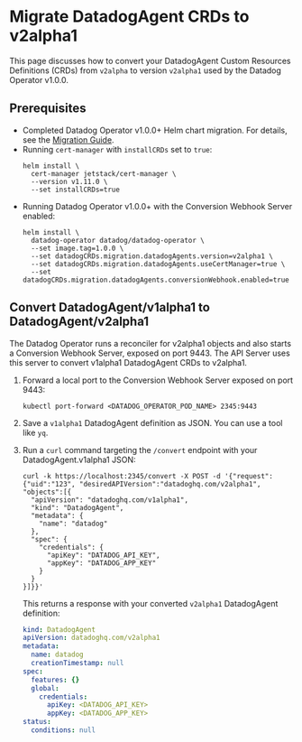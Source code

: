 # Migrate DatadogAgent CRDs to v2alpha1

This page discusses how to convert your DatadogAgent Custom Resources Definitions (CRDs) from `v2alpha` to version `v2alpha1` used by the Datadog Operator v1.0.0.

## Prerequisites

* Completed Datadog Operator v1.0.0+ Helm chart migration. For details, see the [Migration Guide][1].
* Running `cert-manager` with `installCRDs` set to `true`:
   ```shell
   helm install \
     cert-manager jetstack/cert-manager \
     --version v1.11.0 \
     --set installCRDs=true
   ```
* Running Datadog Operator v1.0.0+ with the Conversion Webhook Server enabled:
   ```shell
   helm install \
     datadog-operator datadog/datadog-operator \
     --set image.tag=1.0.0 \
     --set datadogCRDs.migration.datadogAgents.version=v2alpha1 \
     --set datadogCRDs.migration.datadogAgents.useCertManager=true \
     --set datadogCRDs.migration.datadogAgents.conversionWebhook.enabled=true
   ```

## Convert DatadogAgent/v1alpha1 to DatadogAgent/v2alpha1

The Datadog Operator runs a reconciler for v2alpha1 objects and also starts a Conversion Webhook Server, exposed on port 9443. The API Server uses this server to convert v1alpha1 DatadogAgent CRDs to v2alpha1. 

1. Forward a local port to the Conversion Webhook Server exposed on port 9443:

   ```shell
   kubectl port-forward <DATADOG_OPERATOR_POD_NAME> 2345:9443
   ```

2. Save a `v1alpha1` DatadogAgent definition as JSON. You can use a tool like `yq`.

3. Run a `curl` command targeting the `/convert` endpoint with your DatadogAgent.v1alpha1 JSON:

   ``` shell
   curl -k https://localhost:2345/convert -X POST -d '{"request":{"uid":"123", "desiredAPIVersion":"datadoghq.com/v2alpha1", "objects":[{
     "apiVersion": "datadoghq.com/v1alpha1",
     "kind": "DatadogAgent",
     "metadata": {
       "name": "datadog"
     },
     "spec": {
       "credentials": {
         "apiKey": "DATADOG_API_KEY",
         "appKey": "DATADOG_APP_KEY"
       }
     }
   }]}}'
   ```

   This returns a response with your converted `v2alpha1` DatadogAgent definition:

   ```yaml
   kind: DatadogAgent
   apiVersion: datadoghq.com/v2alpha1
   metadata:
     name: datadog
     creationTimestamp: null
   spec:
     features: {}
     global:
       credentials:
         apiKey: <DATADOG_API_KEY>
         appKey: <DATADOG_APP_KEY>
   status:
     conditions: null
   ```

[1]: https://github.com/DataDog/helm-charts/blob/main/charts/datadog-operator/README.md#migrating-to-the-version-10-of-the-datadog-operator